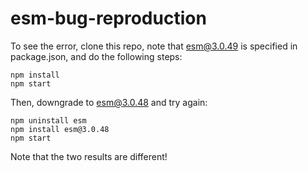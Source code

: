 # esm-bug-reproduction

To see the error, clone this repo, note that esm@3.0.49 is specified in package.json, and do the following steps:

```shell
npm install
npm start
```

Then, downgrade to esm@3.0.48 and try again:

```shell
npm uninstall esm
npm install esm@3.0.48
npm start
```

Note that the two results are different!
